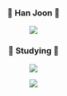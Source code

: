 <div align="center">
 
### 🎈 Han Joon 🎈
 
 <p>
<a href="https://www.instagram.com/hanjoon87/"><img src="https://img.shields.io/badge/Instagram-E4405F?style=flat-square&logo=Instagram&logoColor=white"></a></p>
 
### 📖 Studying 📖<br>
<p>
<img src="https://img.shields.io/badge/JavaScript-F7DF1E?style=flat-square&logo=JavaScript&logoColor=white">
</p>
<img src="https://github-readme-stats.vercel.app/api/top-langs/?username=apnalkkamkkamhanjoon&&theme=dracula&exclude_repo=Computer-Science-Engineering&layout=compact&langs_count=10"/>

</div>
